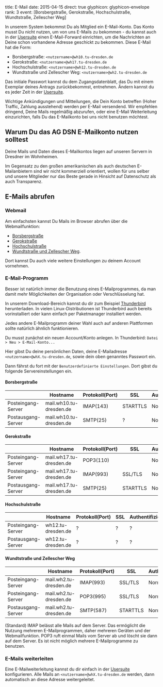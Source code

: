 title: E-Mail
date: 2015-04-15
direct: true
glyphicon: glyphicon-envelope
rank: 3
event: [Borsbergstraße, Gerokstraße, Hochschulstraße, Wundtstraße, Zellescher Weg]

In unserem System bekommst Du als Mitglied ein E-Mail-Konto.
Das Konto musst Du nicht nutzen, um von uns E-Mails zu bekommen - du kannst auch in der [Usersuite](/usersuite) einen E-Mail-Forward einrichten, um die Nachrichten an Deine schon vorhandene Adresse geschickt zu bekommen.
Diese E-Mail hat die Form:

* Borsbergstraße: `<nutzername>@wh10.tu-dresden.de`
* Gerokstraße: `<nutzername>@wh17.tu-dresden.de`
* Hochschulstraße: `<nutzername>@wh12.tu-dresden.de`
* Wundtstraße und Zellescher Weg: `<nutzername>@wh2.tu-dresden.de`

Das initiale Passwort kannst du dem Zugangsdatenblatt, das Du mit einem Exemplar deines Antrags zurückbekommst, entnehmen.
Ändern kannst du es jeder Zeit in der [Usersuite](/usersuite).

Wichtige Ankündigungen und Mitteilungen, die Dein Konto betreffen (Hoher Traffic, Zahlung ausstehend) werden per E-Mail versendend.
Wir empfehlen dringend, Deine Mails regelmäßig abzurufen, oder eine E-Mail Weiterleitung einzurichten, falls Du das E-Mailkonto bei uns nicht benutzen möchtest.

## Warum Du das AG DSN E-Mailkonto nutzen solltest

Deine Mails und Daten dieses E-Mailkontos liegen auf unseren Servern in Dresdner im Wohnheimen.

Im Gegensatz zu den großen amerikanischen als auch deutschen E-Mailanbietern sind wir nicht kommerziell orientiert, wollen für uns selber und unsere Mitglieder nur das Beste gerade in Hinsicht auf Datenschutz als auch Transparenz.

## E-Mails abrufen

### Webmail

Am einfachsten kannst Du Mails im Browser abrufen über die Webmailfunktion:

* [Borsbergstraße](https://mail.wh10.tu-dresden.de)
* [Gerokstraße](https://wh17.tu-dresden.de/webmail/)
* [Hochschulstraße](https://wh12.tu-dresden.de/roundcube/)
* [Wundtstraße und Zellescher Weg](https://www.wh2.tu-dresden.de/webmail).

Dort kannst Du auch viele weitere Einstellungen zu deinem Account vornehmen.

### E-Mail-Programm

Besser ist natürlich immer die Benutzung eines E-Mailprogrammes, da man damit mehr Möglichkeiten der Organisation oder Verschlüsselung hat.

In unserem Download-Bereich kannst du dir zum Beispiel [Thunderbird](software#email) herunterladen. In vielen Linux-Distributionen ist Thunderbird auch bereits vorinstalliert oder kann einfach per Paketmanager installiert werden.

Jedes andere E-Mailprogramm deiner Wahl auch auf anderen Plattformen sollte natürlich ähnlich funktionieren.

Du musst zunächst ein neuen Account/Konto anlegen.
In Thunderbird: `Datei > Neu > E-Mail-Konto...`

Hier gibst Du deine persönlichen Daten, deine E-Mailadresse `<nutzername>@whX.tu-dresden.de`, sowie dein oben genanntes Passwort ein.

Dann fährst du fort mit der `Benutzerdefinierte Einstellungen`. Dort gibst du folgende Servereinstellungen ein.

#### Borsbergstraße

&nbsp; | Hostname | Protokoll(Port) | SSL | Authentifizierung
-|-|-|-|-
Posteingang-Server | mail.wh10.tu-dresden.de | IMAP(143) | STARTTLS | Normal Password
Postausgang-Server | mail.wh10.tu-dresden.de | SMTP(25) | ? |  Normal Password

#### Gerokstraße

&nbsp; | Hostname | Protokoll(Port) | SSL | Authentifizierung
-|-|-|-|-
Posteingang-Server | mail.wh17.tu-dresden.de | POP3(110)	|	  	| Normal Password
Posteingang-Server | mail.wh17.tu-dresden.de | IMAP(993)	| SSL/TLS 	| Normal Password
Postausgang-Server | mail.wh17.tu-dresden.de | SMTP(25) 	| STARTTLS 	| Normal Password

#### Hochschulstraße

&nbsp; | Hostname | Protokoll(Port) | SSL | Authentifizierung
-|-|-|-|-
Posteingang-Server | wh12.tu-dresden.de | ? | ? | ?
Postausgang-Server | wh12.tu-dresden.de | ? | ? | ?

#### Wundtstraße und Zellescher Weg

&nbsp; | Hostname | Protokoll(Port) | SSL | Authentifizierung
-|-|-|-|-
Posteingang-Server | mail.wh2.tu-dresden.de | IMAP(993) | SSL/TLS | Normal Password | Auth: Password
Posteingang-Server | mail.wh2.tu-dresden.de | POP3(995) | SSL/TLS | Normal Password |
Postausgang-Server | mail.wh2.tu-dresden.de | SMTP(587) | STARTTLS | Normal Password | Auth: Plain

(Standard) IMAP belässt alle Mails auf dem Server. Das ermöglicht die Nutzung mehreren E-Mailprogrammen, daher mehreren Geräten und der Webmailfunktion.
POP3 ruft einmal Mails vom Server ab und löscht sie dann auf dem Server. Es ist nicht möglich mehrere E-Mailprogramme zu benutzen.

### E-Mails weiterleiten

Eine E-Mailweiterleitung kannst du dir einfach in der [Usersuite](/usersuite) konfigurieren. Alle Mails an `<nutzername>@whX.tu-dresden.de` werden, dann automatisch an diese Adresse weitergeleitet.
